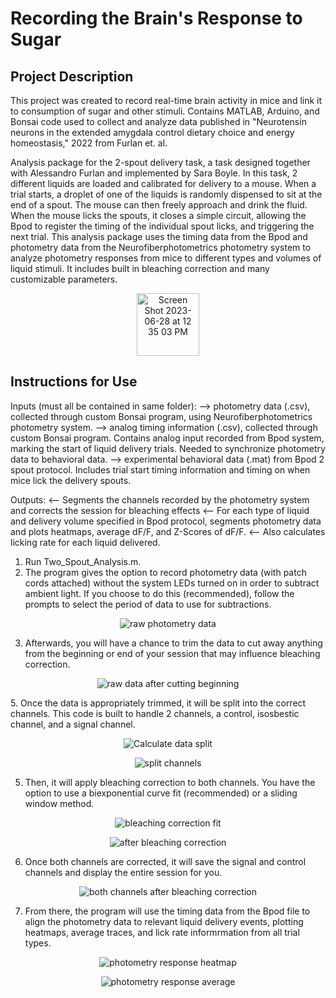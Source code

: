 # Recording the Brain's Response to Sugar

## Project Description
This project was created to record real-time brain activity in mice and link it to consumption of sugar and other stimuli. Contains MATLAB, Arduino, and Bonsai code used to collect and analyze data published in "Neurotensin neurons in the extended amygdala control dietary choice and energy homeostasis," 2022 from Furlan et. al.

Analysis package for the 2-spout delivery task, a task designed together with Alessandro Furlan and implemented by Sara Boyle. In this task, 2 different liquids are loaded and calibrated for delivery to a mouse. When a trial starts, a droplet of one of the liquids is randomly dispensed to sit at the end of a spout. The mouse can then freely approach and drink the fluid. When the mouse licks the spouts, it closes a simple circuit, allowing the Bpod to register the timing of the individual spout licks, and triggering the next trial. This analysis package uses the timing data from the Bpod and photometry data from the Neurofiberphotometrics photometry system to analyze photometry responses from mice to different types and volumes of liquid stimuli. It includes built in bleaching correction and many customizable parameters.
<p align="center">
   <img width="100" alt="Screen Shot 2023-06-28 at 12 35 03 PM" src="https://github.com/SaraEBoyle/IPACProject/assets/83416542/3c05ae9c-8985-4250-9db6-e19340843a0a">
</p>

## Instructions for Use

Inputs (must all be contained in same folder):
--> photometry data (.csv), collected through custom Bonsai program, using Neurofiberphotometrics photometry system.
--> analog timing information (.csv), collected through custom Bonsai program. Contains analog input recorded from Bpod system, marking the start of liquid delivery trials. Needed to synchronize photometry data to behavioral data.
--> experimental behavioral data (.mat) from Bpod 2 spout protocol. Includes trial start timing information and timing on when mice lick the delivery spouts.

Outputs:
<-- Segments the channels recorded by the photometry system and corrects the session for bleaching effects
<-- For each type of liquid and delivery volume specified in Bpod protocol, segments photometry data and plots heatmaps, average dF/F, and Z-Scores of dF/F.
<-- Also calculates licking rate for each liquid delivered.

1. Run Two_Spout_Analysis.m.
2. The program gives the option to record photometry data (with patch cords attached) without the system LEDs turned on in order to subtract ambient light. If you choose to do this (recommended), follow the prompts to select the period of data to use for subtractions.

<p align="center">
   <img alt="raw photometry data" src="https://github.com/SaraEBoyle/IPACProject/assets/83416542/f0c09387-f111-4b9e-bed0-61ef6db973cc">
</p>

3. Afterwards, you will have a chance to trim the data to cut away anything from the beginning or end of your session that may influence bleaching correction.

<p align="center">
   <img alt="raw data after cutting beginning" src="https://github.com/SaraEBoyle/IPACProject/assets/83416542/cac872e2-965b-4c9c-ac51-64b5a835236d">
</p>
5. Once the data is appropriately trimmed, it will be split into the correct channels. This code is built to handle 2 channels, a control, isosbestic channel, and a signal channel.

<p align="center">
   <img alt="Calculate data split" src="https://github.com/SaraEBoyle/IPACProject/assets/83416542/f15a4c44-a7fb-4be1-a72c-f4a9a9ddd448">
</p>

<p align="center">
   <img alt="split channels" src="https://github.com/SaraEBoyle/IPACProject/assets/83416542/6c799ff5-b5b4-418c-b5e0-776ab495ef2e">
</p>

5. Then, it will apply bleaching correction to both channels. You have the option to use a biexponential curve fit (recommended) or a sliding window method.

<p align="center">
   <img alt="bleaching correction fit" src="https://github.com/SaraEBoyle/IPACProject/assets/83416542/8fb1ef6b-7fb1-4719-9099-414fdd32401a">
</p>

<p align="center">
   <img alt="after bleaching correction" src="https://github.com/SaraEBoyle/IPACProject/assets/83416542/21eea6bf-ba35-4045-8dc9-735199a0ca26">
</p>

6. Once both channels are corrected, it will save the signal and control channels and display the entire session for you.
   
<p align="center">
   <img alt="both channels after bleaching correction" src="https://github.com/SaraEBoyle/IPACProject/assets/83416542/7b36b758-57c1-451b-957b-4938ed9e1638">
</p>

7. From there, the program will use the timing data from the Bpod file to align the photometry data to relevant liquid delivery events, plotting heatmaps, average traces, and lick rate informrmation from all trial types.

<p align="center">
   <img alt="photometry response heatmap" src="https://github.com/SaraEBoyle/IPACProject/assets/83416542/94f80e82-b3a5-41b2-8c4f-a6aceae3d11f">
</p>

<p align="center">
   <img alt="photometry response average" src="https://github.com/SaraEBoyle/IPACProject/assets/83416542/d3c8ebe9-ca61-45fc-bf96-d7446ca5750f">
</p>



